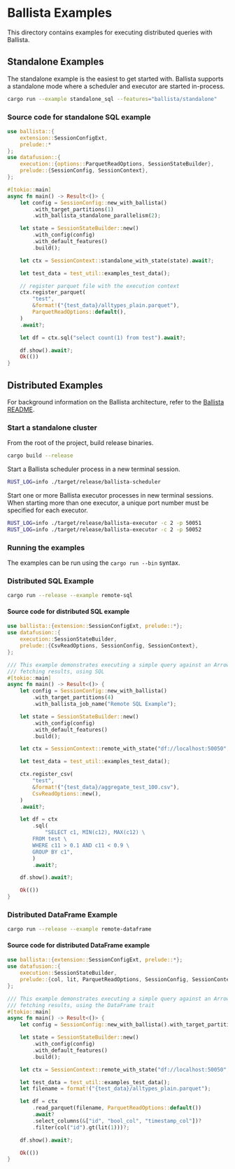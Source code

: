<!---
  Licensed to the Apache Software Foundation (ASF) under one
  or more contributor license agreements.  See the NOTICE file
  distributed with this work for additional information
  regarding copyright ownership.  The ASF licenses this file
  to you under the Apache License, Version 2.0 (the
  "License"); you may not use this file except in compliance
  with the License.  You may obtain a copy of the License at

    http://www.apache.org/licenses/LICENSE-2.0

  Unless required by applicable law or agreed to in writing,
  software distributed under the License is distributed on an
  "AS IS" BASIS, WITHOUT WARRANTIES OR CONDITIONS OF ANY
  KIND, either express or implied.  See the License for the
  specific language governing permissions and limitations
  under the License.
-->

# Ballista Examples

This directory contains examples for executing distributed queries with Ballista.

## Standalone Examples

The standalone example is the easiest to get started with. Ballista supports a standalone mode where a scheduler
and executor are started in-process.

```bash
cargo run --example standalone_sql --features="ballista/standalone"
```

### Source code for standalone SQL example

```rust
use ballista::{
    extension::SessionConfigExt,
    prelude::*
};
use datafusion::{
    execution::{options::ParquetReadOptions, SessionStateBuilder},
    prelude::{SessionConfig, SessionContext},
};

#[tokio::main]
async fn main() -> Result<()> {
    let config = SessionConfig::new_with_ballista()
        .with_target_partitions(1)
        .with_ballista_standalone_parallelism(2);

    let state = SessionStateBuilder::new()
        .with_config(config)
        .with_default_features()
        .build();

    let ctx = SessionContext::standalone_with_state(state).await?;

    let test_data = test_util::examples_test_data();

    // register parquet file with the execution context
    ctx.register_parquet(
        "test",
        &format!("{test_data}/alltypes_plain.parquet"),
        ParquetReadOptions::default(),
    )
    .await?;

    let df = ctx.sql("select count(1) from test").await?;

    df.show().await?;
    Ok(())
}

```

## Distributed Examples

For background information on the Ballista architecture, refer to
the [Ballista README](../ballista/client/README.md).

### Start a standalone cluster

From the root of the project, build release binaries.

```bash
cargo build --release
```

Start a Ballista scheduler process in a new terminal session.

```bash
RUST_LOG=info ./target/release/ballista-scheduler
```

Start one or more Ballista executor processes in new terminal sessions. When starting more than one
executor, a unique port number must be specified for each executor.

```bash
RUST_LOG=info ./target/release/ballista-executor -c 2 -p 50051
RUST_LOG=info ./target/release/ballista-executor -c 2 -p 50052
```

### Running the examples

The examples can be run using the `cargo run --bin` syntax.

### Distributed SQL Example

```bash
cargo run --release --example remote-sql
```

#### Source code for distributed SQL example

```rust
use ballista::{extension::SessionConfigExt, prelude::*};
use datafusion::{
    execution::SessionStateBuilder,
    prelude::{CsvReadOptions, SessionConfig, SessionContext},
};

/// This example demonstrates executing a simple query against an Arrow data source (CSV) and
/// fetching results, using SQL
#[tokio::main]
async fn main() -> Result<()> {
    let config = SessionConfig::new_with_ballista()
        .with_target_partitions(4)
        .with_ballista_job_name("Remote SQL Example");

    let state = SessionStateBuilder::new()
        .with_config(config)
        .with_default_features()
        .build();

    let ctx = SessionContext::remote_with_state("df://localhost:50050", state).await?;

    let test_data = test_util::examples_test_data();

    ctx.register_csv(
        "test",
        &format!("{test_data}/aggregate_test_100.csv"),
        CsvReadOptions::new(),
    )
    .await?;

    let df = ctx
        .sql(
            "SELECT c1, MIN(c12), MAX(c12) \
        FROM test \
        WHERE c11 > 0.1 AND c11 < 0.9 \
        GROUP BY c1",
        )
        .await?;

    df.show().await?;

    Ok(())
}
```

### Distributed DataFrame Example

```bash
cargo run --release --example remote-dataframe
```

#### Source code for distributed DataFrame example

```rust
use ballista::{extension::SessionConfigExt, prelude::*};
use datafusion::{
    execution::SessionStateBuilder,
    prelude::{col, lit, ParquetReadOptions, SessionConfig, SessionContext},
};

/// This example demonstrates executing a simple query against an Arrow data source (Parquet) and
/// fetching results, using the DataFrame trait
#[tokio::main]
async fn main() -> Result<()> {
    let config = SessionConfig::new_with_ballista().with_target_partitions(4);

    let state = SessionStateBuilder::new()
        .with_config(config)
        .with_default_features()
        .build();

    let ctx = SessionContext::remote_with_state("df://localhost:50050", state).await?;

    let test_data = test_util::examples_test_data();
    let filename = format!("{test_data}/alltypes_plain.parquet");

    let df = ctx
        .read_parquet(filename, ParquetReadOptions::default())
        .await?
        .select_columns(&["id", "bool_col", "timestamp_col"])?
        .filter(col("id").gt(lit(1)))?;

    df.show().await?;

    Ok(())
}
```

